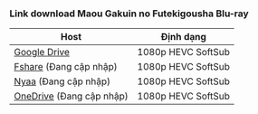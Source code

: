 ### **Link download Maou Gakuin no Futekigousha Blu-ray**

| Host          | Định dạng          |
| ------------- |:------------------:|
| [Google Drive](https://drive.google.com/drive/folders/1DggNicuu8E3LsdUFaxg4cBZZuaiI3bzY?usp=sharing)  | 1080p HEVC SoftSub |
| [Fshare]() (Đang cập nhập) 	| 1080p HEVC SoftSub |
| [Nyaa]()    (Đang cập nhập)     | 1080p HEVC SoftSub |
| [OneDrive]() (Đang cập nhập)      | 1080p HEVC SoftSub |



